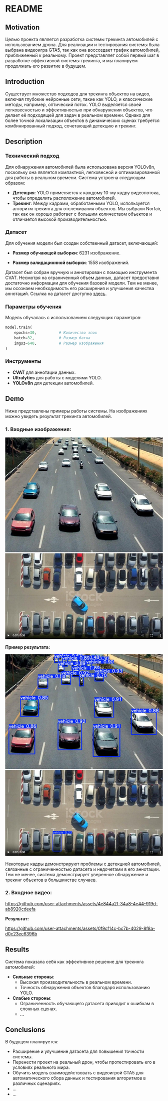 # README

## Motivation

Целью проекта является разработка системы трекинга автомобилей с использованием дрона. Для реализации и тестирования системы была выбрана видеоигра GTA5, так как она воссоздает трафик автомобилей, приближенный к реальному. Проект представляет собой первый шаг в разработке эффективной системы трекинга, и мы планируем продолжать его развитие в будущем.

## Introduction

Существует множество подходов для трекинга объектов на видео, включая глубокие нейронные сети, такие как YOLO, и классические методы, например, оптический поток. YOLO выделяется своей легковесностью и эффективностью при обнаружении объектов, что делает её подходящей для задач в реальном времени. Однако для более точной локализации объектов в динамических сценах требуется комбинированный подход, сочетающий детекцию и трекинг.

## Description

### Технический подход

Для обнаружения автомобилей была использована версия YOLOv8n, поскольку она является компактной, легковесной и оптимизированной для работы в реальном времени. Система устроена следующим образом:

- **Детекция**: YOLO применяется к каждому 10-му кадру видеопотока, чтобы определить расположение автомобилей.
- **Трекинг**: Между кадрами, обработанными YOLO, используется алгоритм трекинга для отслеживания объектов. Мы выбрали Norfair, так как он хорошо работает с большим количеством объектов и отличается высокой производительностью.

### Датасет

Для обучения модели был создан собственный датасет, включающий:

- **Размер обучающей выборки**: 6231 изображение.

- **Размер валидационной выборки**: 1558 изображений.

Датасет был собран вручную и аннотирован с помощью инструмента CVAT. Несмотря на ограниченный объем данных, датасет предоставил достаточно информации для обучения базовой модели. Тем не менее, мы осознаем необходимость его расширения и улучшения качества аннотаций. Ссылка на датасет доступна [здесь](#).

### Параметры обучения

Модель обучалась с использованием следующих параметров:
```python
model.train(
    epochs=30,          # Количество эпох
    batch=32,           # Размер батча
    imgsz=640,          # Размер изображения
)
```

### Инструменты

- **CVAT** для аннотации данных.
- **Ultralytics** для работы с моделями YOLO.
- **YOLOv8n** для детекции автомобилей.

## Demo

Ниже представлены примеры работы системы. На изображениях можно увидеть результат трекинга автомобилей.

### 1. Входные изображения:

![Входное изображение 1](assets/input_img_1.jpg)
![Входное изображение 2](assets/input_img_2.jpg)

**Пример результата:**

![Результат изображения 1](assets/output_img_1.jpg)
![Результат изображения 2](assets/output_img_2.jpg)


Некоторые кадры демонстрируют проблемы c детекцией автомобилей, связанные с ограниченностью датасета и недочетами в его аннотации. Тем не менее, система демонстрирует уверенное обнаружение и трекинг объектов в большинстве случаев.


### 2. Входное видео:

https://github.com/user-attachments/assets/4e844a2f-34a8-4e44-919d-ab8920cdeefa


**Результат:**

https://github.com/user-attachments/assets/0f9cf14c-bc7b-4029-8f8a-d0c23ec6396b


## Results

Система показала себя как эффективное решение для трекинга автомобилей:
- **Сильные стороны**:
  - Высокая производительность в реальном времени.
  - Точность обнаружения объектов благодаря использованию YOLO.
- **Слабые стороны**:
  - Ограниченность обучающего датасета приводит к ошибкам в сложных сценах.
  - ...

## Conclusions

В будущем планируется:
- Расширение и улучшение датасета для повышения точности системы.
- Перенести проект на реальный дрон, чтобы протестировать его в условиях реального мира.
- Обучить модель взаимодействовать с видеоигрой GTA5 для автоматического сбора данных и тестирования алгоритмов в различных сценариях.
- ...
- ...


